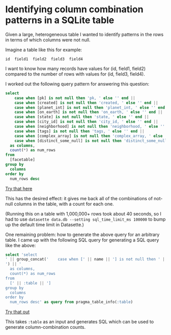 # Identifying column combination patterns in a SQLite table

Given a large, heterogeneous table I wanted to identify patterns in the rows in terms of which columns were not null.

Imagine a table like this for example:

    id  field1  field2  field3  field4

I want to know how many records have values for (id, field1, field2) compared to the number of rows with values for (id, field3, field4).

I worked out the following query pattern for answering this question:

```sql
select
    case when [pk] is not null then 'pk, ' else '' end ||
    case when [created] is not null then 'created, ' else '' end ||
    case when [planet_int] is not null then 'planet_int, ' else '' end ||
    case when [on_earth] is not null then 'on_earth, ' else '' end ||
    case when [state] is not null then 'state, ' else '' end ||
    case when [city_id] is not null then 'city_id, ' else '' end ||
    case when [neighborhood] is not null then 'neighborhood, ' else '' end ||
    case when [tags] is not null then 'tags, ' else '' end ||
    case when [complex_array] is not null then 'complex_array, ' else '' end ||
    case when [distinct_some_null] is not null then 'distinct_some_null, ' else '' end
  as columns,
  count(*) as num_rows
from
  [facetable]
group by
  columns
order by
  num_rows desc
```
[Try that here](https://latest.datasette.io/fixtures?sql=select%0D%0A++++case+when+%5Bpk%5D+is+not+null+then+%27pk%2C+%27+else+%27%27+end+%7C%7C%0D%0A++++case+when+%5Bcreated%5D+is+not+null+then+%27created%2C+%27+else+%27%27+end+%7C%7C%0D%0A++++case+when+%5Bplanet_int%5D+is+not+null+then+%27planet_int%2C+%27+else+%27%27+end+%7C%7C%0D%0A++++case+when+%5Bon_earth%5D+is+not+null+then+%27on_earth%2C+%27+else+%27%27+end+%7C%7C%0D%0A++++case+when+%5Bstate%5D+is+not+null+then+%27state%2C+%27+else+%27%27+end+%7C%7C%0D%0A++++case+when+%5Bcity_id%5D+is+not+null+then+%27city_id%2C+%27+else+%27%27+end+%7C%7C%0D%0A++++case+when+%5Bneighborhood%5D+is+not+null+then+%27neighborhood%2C+%27+else+%27%27+end+%7C%7C%0D%0A++++case+when+%5Btags%5D+is+not+null+then+%27tags%2C+%27+else+%27%27+end+%7C%7C%0D%0A++++case+when+%5Bcomplex_array%5D+is+not+null+then+%27complex_array%2C+%27+else+%27%27+end+%7C%7C%0D%0A++++case+when+%5Bdistinct_some_null%5D+is+not+null+then+%27distinct_some_null%2C+%27+else+%27%27+end%0D%0A++as+columns%2C%0D%0A++count%28*%29+as+num_rows%0D%0Afrom%0D%0A++%5Bfacetable%5D%0D%0Agroup+by%0D%0A++columns%0D%0Aorder+by%0D%0A++num_rows+desc)

This has the desired effect: it gives me back all of the combinations of not-null columns in the table, with a count for each one.

(Running this on a table with 1,000,000+ rows took about 40 seconds, so I had to use `datasette data.db --setting sql_time_limit_ms 100000` to bump up the default time limit in Datasette.)

One remaining problem: how to generate the above query for an arbitrary table. I came up with the following SQL query for generating a SQL query like the above:

```sql
select 'select
' || group_concat('    case when [' || name || '] is not null then ' || quote(name || ', ') || ' else '''' end', ' ||
') || '
  as columns,
  count(*) as num_rows
from
  [' || :table || ']
group by
  columns
order by
  num_rows desc' as query from pragma_table_info(:table)
```
[Try that out](https://latest.datasette.io/fixtures?sql=select+%27select%0D%0A%27+%7C%7C+group_concat%28%27++++case+when+%5B%27+%7C%7C+name+%7C%7C+%27%5D+is+not+null+then+%27+%7C%7C+quote%28name+%7C%7C+%27%2C+%27%29+%7C%7C+%27+else+%27%27%27%27+end%27%2C+%27+%7C%7C%0D%0A%27%29+%7C%7C+%27%0D%0A++as+columns%2C%0D%0A++count%28*%29+as+num_rows%0D%0Afrom%0D%0A++%5B%27+%7C%7C+%3Atable+%7C%7C+%27%5D%0D%0Agroup+by%0D%0A++columns%0D%0Aorder+by%0D%0A++num_rows+desc%27+as+query+from+pragma_table_info%28%3Atable%29&table=facetable)

This takes `:table` as an input and generates SQL which can be used to generate column-combination counts.
